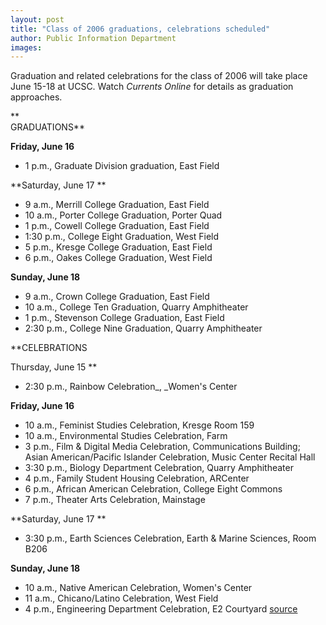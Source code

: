 ```yaml
---
layout: post
title: "Class of 2006 graduations, celebrations scheduled"
author: Public Information Department
images:
---
```


Graduation and related celebrations for the class of 2006 will take place June 15-18 at UCSC. Watch _Currents Online_ for details as graduation approaches.

**  
GRADUATIONS**

**Friday, June 16**

* 1 p.m., Graduate Division graduation, East Field

**Saturday, June 17 **

* 9 a.m., Merrill College Graduation, East Field
* 10 a.m., Porter College Graduation, Porter Quad
* 1 p.m., Cowell College Graduation, East Field
* 1:30 p.m., College Eight Graduation, West Field
* 5 p.m., Kresge College Graduation, East Field
* 6 p.m., Oakes College Graduation, West Field

**Sunday, June 18**

* 9 a.m., Crown College Graduation, East Field
* 10 a.m., College Ten Graduation, Quarry Amphitheater
* 1 p.m., Stevenson College Graduation, East Field
* 2:30 p.m., College Nine Graduation, Quarry Amphitheater

  
**CELEBRATIONS  
  
Thursday, June 15 **

* 2:30 p.m., Rainbow Celebration_, _Women's Center

**Friday, June 16**

* 10 a.m., Feminist Studies Celebration, Kresge Room 159
* 10 a.m., Environmental Studies Celebration, Farm
* 3 p.m., Film & Digital Media Celebration, Communications Building; Asian American/Pacific Islander Celebration, Music Center Recital Hall
* 3:30 p.m., Biology Department Celebration, Quarry Amphitheater
* 4 p.m., Family Student Housing Celebration, ARCenter
* 6 p.m., African American Celebration, College Eight Commons
* 7 p.m., Theater Arts Celebration, Mainstage

**Saturday, June 17 **

* 3:30 p.m., Earth Sciences Celebration, Earth & Marine Sciences, Room B206

**Sunday, June 18**

* 10 a.m., Native American Celebration, Women's Center
* 11 a.m., Chicano/Latino Celebration, West Field
* 4 p.m., Engineering Department Celebration, E2 Courtyard
[source](http://www1.ucsc.edu/currents/05-06/03-20/brief-graduation.asp "Permalink to brief-graduation")
